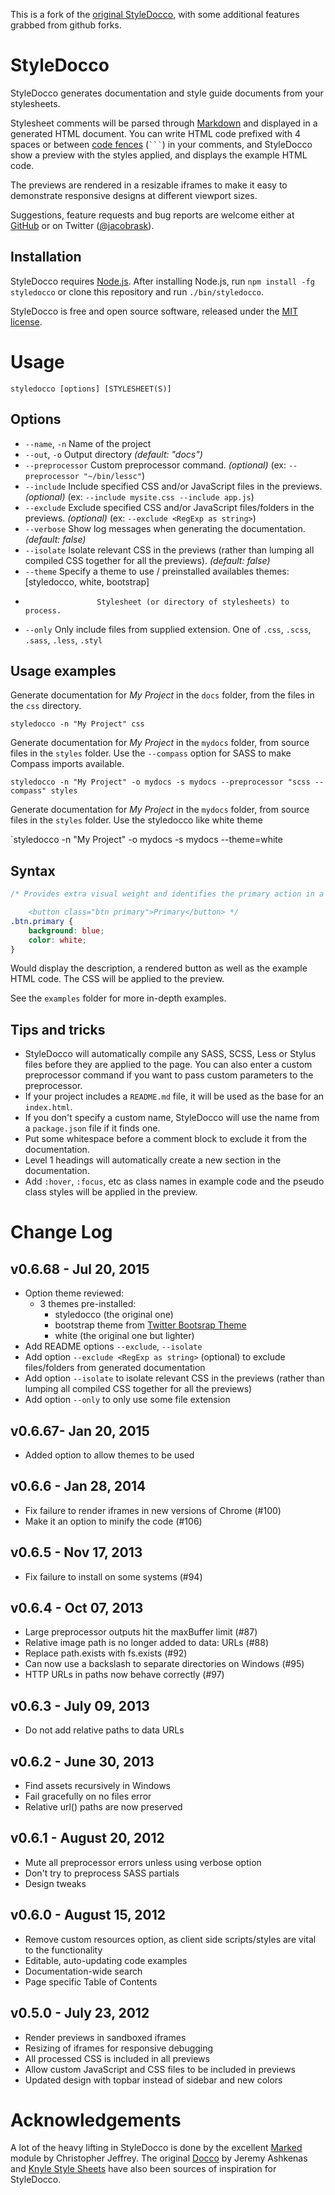 This is a fork of the [original StyleDocco](https://github.com/jacobrask/styledocco), with some additional features grabbed from github forks.

StyleDocco
==========

StyleDocco generates documentation and style guide documents from your stylesheets.

Stylesheet comments will be parsed through [Markdown](http://en.wikipedia.org/wiki/Markdown) and displayed in a generated HTML document. You can write HTML code prefixed with 4 spaces or between [code fences](http://github.github.com/github-flavored-markdown/) (<code>```</code>) in your comments, and StyleDocco show a preview with the styles applied, and displays the example HTML code.

The previews are rendered in a resizable iframes to make it easy to demonstrate responsive designs at different viewport sizes.

Suggestions, feature requests and bug reports are welcome either at [GitHub](https://github.com/jacobrask/styledocco/issues) or on Twitter ([@jacobrask](https://twitter.com/jacobrask)).


Installation
------------

StyleDocco requires [Node.js](http://nodejs.org). After installing Node.js, run `npm install -fg styledocco` or clone this repository and run `./bin/styledocco`.

StyleDocco is free and open source software, released under the [MIT license](https://raw.github.com/jacobrask/styledocco/master/LICENSE).


Usage
=====

`styledocco [options] [STYLESHEET(S)]`

Options
-------

 * `--name`, `-n`      Name of the project
 * `--out`, `-o`       Output directory *(default: "docs")*
 * `--preprocessor`    Custom preprocessor command. *(optional)* (ex: `--preprocessor "~/bin/lessc"`)
 * `--include`         Include specified CSS and/or JavaScript files in the previews. *(optional)* (ex: `--include mysite.css --include app.js`)
 * `--exclude`         Exclude specified CSS and/or JavaScript files/folders in the previews. *(optional)* (ex: `--exclude <RegExp as string>`)
 * `--verbose`         Show log messages when generating the documentation. *(default: false)*
 * `--isolate`         Isolate relevant CSS in the previews (rather than lumping all compiled CSS together for all the previews). *(default: false)*
 * `--theme`           Specify a theme to use / preinstalled availables themes: [styledocco, white, bootstrap]
 *                     Stylesheet (or directory of stylesheets) to process.
 * `--only`            Only include files from supplied extension. One of `.css`, `.scss`, `.sass`, `.less`, `.styl`

Usage examples
--------------

Generate documentation for *My Project* in the `docs` folder, from the files in the `css` directory.

`styledocco -n "My Project" css`

Generate documentation for *My Project* in the `mydocs` folder, from source files in the `styles` folder. Use the `--compass` option for SASS to make Compass imports available.

`styledocco -n "My Project" -o mydocs -s mydocs --preprocessor "scss --compass" styles`

Generate documentation for *My Project* in the `mydocs` folder, from source files in the `styles` folder. Use the styledocco like white theme

`styledocco -n "My Project" -o mydocs -s mydocs --theme=white

Syntax
------

```css
/* Provides extra visual weight and identifies the primary action in a set of buttons.

    <button class="btn primary">Primary</button> */
.btn.primary {
    background: blue;
    color: white;
}
```

Would display the description, a rendered button as well as the example HTML code. The CSS will be applied to the preview.

See the `examples` folder for more in-depth examples.

Tips and tricks
---------------

 * StyleDocco will automatically compile any SASS, SCSS, Less or Stylus files before they are applied to the page. You can also enter a custom preprocessor command if you want to pass custom parameters to the preprocessor.
 * If your project includes a `README.md` file, it will be used as the base for an `index.html`.
 * If you don't specify a custom name, StyleDocco will use the name from a `package.json` file if it finds one.
 * Put some whitespace before a comment block to exclude it from the documentation.
 * Level 1 headings will automatically create a new section in the documentation.
 * Add `:hover`, `:focus`, etc as class names in example code and the pseudo class styles will be applied in the preview.


Change Log
==========

v0.6.68 - Jul 20, 2015
----------------------

 * Option theme reviewed:
   * 3 themes pre-installed:
     * styledocco (the original one)
     * bootstrap theme from [Twitter Bootsrap Theme](https://github.com/konitter/styledocco-bootstrap-theme)
     * white (the original one but lighter)
 * Add README options `--exclude`, `--isolate`
 * Add option `--exclude <RegExp as string>` (optional) to exclude files/folders from generated documentation
 * Add option `--isolate` to isolate relevant CSS in the previews (rather than lumping all compiled CSS together for all the previews)
 * Add option `--only` to only use some file extension



v0.6.67- Jan 20, 2015
---------------------

 * Added option to allow themes to be used

v0.6.6 - Jan 28, 2014
---------------------

 * Fix failure to render iframes in new versions of Chrome (#100)
 * Make it an option to minify the code (#106)

v0.6.5 - Nov 17, 2013
---------------------

 * Fix failure to install on some systems (#94)

v0.6.4 - Oct 07, 2013
---------------------

 * Large preprocessor outputs hit the maxBuffer limit (#87)
 * Relative image path is no longer added to data: URLs (#88)
 * Replace path.exists with fs.exists (#92)
 * Can now use a backslash to separate directories on Windows (#95)
 * HTTP URLs in paths now behave correctly (#97)

v0.6.3 - July 09, 2013
----------------------

 * Do not add relative paths to data URLs

v0.6.2 - June 30, 2013
----------------------

 * Find assets recursively in Windows
 * Fail gracefully on no files error
 * Relative url() paths are now preserved

v0.6.1 - August 20, 2012
------------------------

 * Mute all preprocessor errors unless using verbose option
 * Don't try to preprocess SASS partials
 * Design tweaks

v0.6.0 - August 15, 2012
------------------------

 * Remove custom resources option, as client side scripts/styles are vital to the functionality
 * Editable, auto-updating code examples
 * Documentation-wide search
 * Page specific Table of Contents

v0.5.0 - July 23, 2012
------------------------

 * Render previews in sandboxed iframes
 * Resizing of iframes for responsive debugging
 * All processed CSS is included in all previews
 * Allow custom JavaScript and CSS files to be included in previews
 * Updated design with topbar instead of sidebar and new colors

Acknowledgements
================

A lot of the heavy lifting in StyleDocco is done by the excellent [Marked](https://github.com/chjj/marked) module by Christopher Jeffrey. The original [Docco](https://github.com/jashkenas/docco) by Jeremy Ashkenas and [Knyle Style Sheets](https://github.com/kneath/kss) have also been sources of inspiration for StyleDocco.
